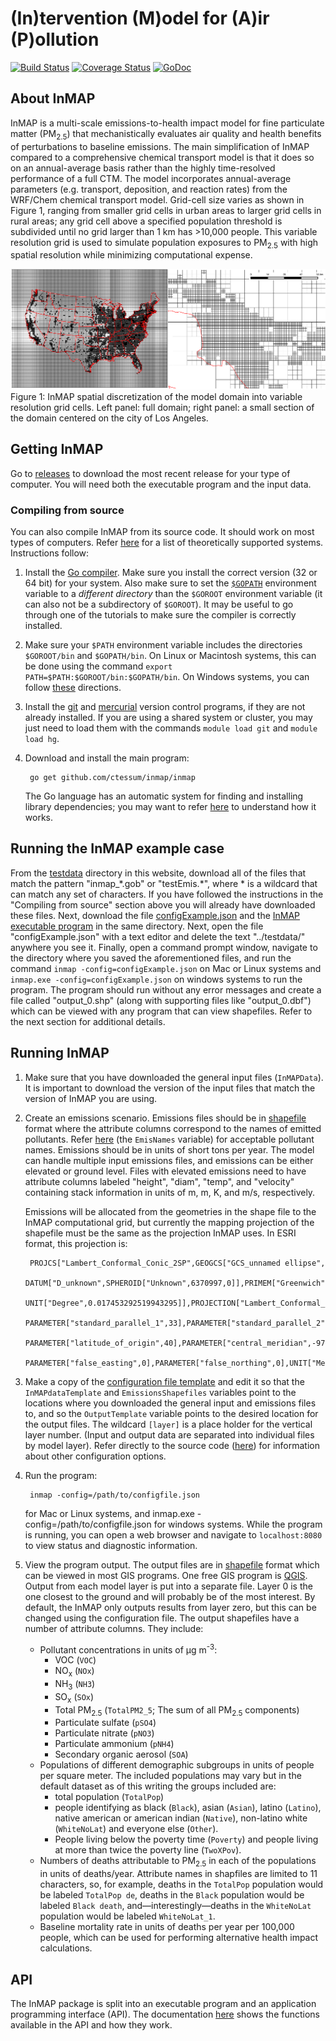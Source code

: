 # (In)tervention (M)odel for (A)ir (P)ollution

[![Build Status](https://travis-ci.org/ctessum/inmap.svg?branch=master)](https://travis-ci.org/ctessum/inmap) [![Coverage Status](https://img.shields.io/coveralls/ctessum/inmap.svg)](https://coveralls.io/r/ctessum/inmap) [![GoDoc](http://godoc.org/github.com/ctessum/inmap/lib.inmap?status.svg)](http://godoc.org/github.com/ctessum/inmap/lib.inmap)

## About InMAP

InMAP is a multi-scale emissions-to-health impact model for fine particulate matter (PM<sub>2.5</sub>) that mechanistically evaluates air quality and health benefits of perturbations to baseline emissions. The main simplification of InMAP compared to a comprehensive chemical transport model is that it does so on an annual-average basis rather than the highly time-resolved performance of a full CTM. The model incorporates annual-average parameters (e.g. transport, deposition, and reaction rates) from the WRF/Chem chemical transport model. Grid-cell size varies as shown in Figure 1, ranging from smaller grid cells in urban areas to larger grid cells in rural areas; any grid cell above a specified population threshold is subdivided until no grid larger than 1 km has >10,000 people. This variable resolution grid is used to simulate population exposures to PM<sub>2.5</sub> with high spatial resolution while minimizing computational expense.

![alt tag](fig1.png?raw=true)
Figure 1: InMAP spatial discretization of the model domain into variable resolution grid cells. Left panel: full domain; right panel: a small section of the domain centered on the city of Los Angeles.


## Getting InMAP

Go to [releases](https://github.com/ctessum/inmap/releases) to download the most recent release for your type of computer. You will need both the executable program and the input data.

### Compiling from source

You can also compile InMAP from its source code. It should work on most types of computers. Refer [here](http://golang.org/doc/install#requirements) for a list of theoretically supported systems. Instructions follow:

1. Install the [Go compiler](http://golang.org/doc/install). Make sure you install the correct version (32 or 64 bit) for your system. Also make sure to set the [`$GOPATH`](http://golang.org/doc/code.html#GOPATH) environment variable to a *different directory* than the `$GOROOT` environment variable (it can also not be a subdirectory of `$GOROOT`). It may be useful to go through one of the tutorials to make sure the compiler is correctly installed.

2. Make sure your `$PATH` environment variable includes the directories `$GOROOT/bin` and `$GOPATH/bin`. On Linux or Macintosh systems, this can be done using the command `export PATH=$PATH:$GOROOT/bin:$GOPATH/bin`. On Windows systems, you can follow [these](http://www.computerhope.com/issues/ch000549.htm) directions.

3. Install the [git](http://git-scm.com/) and [mercurial](http://mercurial.selenic.com/) version control programs, if they are not already installed. If you are using a shared system or cluster, you may just need to load them with the commands `module load git` and `module load hg`.

4. Download and install the main program:

		go get github.com/ctessum/inmap/inmap
	The Go language has an automatic system for finding and installing library dependencies; you may want to refer [here](http://golang.org/doc/code.html) to understand how it works.

## Running the InMAP example case

From the [testdata](https://github.com/ctessum/inmap/tree/master/testdata) directory in this website, download all of the files that match the pattern "inmap_\*.gob" or "testEmis.\*", where \* is a wildcard that can match any set of characters. If you have followed the instructions in the "Compiling from source" section above you will already have downloaded these files. Next, download the file [configExample.json](https://raw.githubusercontent.com/ctessum/inmap/master/inmap/configExample.json) and the [InMAP executable program](https://github.com/ctessum/inmap/releases) in the same directory. Next, open the file "configExample.json" with a text editor and delete the text "../testdata/" anywhere you see it. Finally, open a command prompt window, navigate to the directory where you saved the aforementioned files, and run the command `inmap -config=configExample.json` on Mac or Linux systems and `inmap.exe -config=configExample.json` on windows systems to run the program. The program should run without any error messages and create a file called "output_0.shp" (along with supporting files like "output_0.dbf") which can be viewed with any program that can view shapefiles. Refer to the next section for additional details.

## Running InMAP

1. Make sure that you have downloaded the general input files (`InMAPData`). It is important to download the version of the input files that match the version of InMAP you are using.

3. Create an emissions scenario. Emissions files should be in [shapefile](http://en.wikipedia.org/wiki/Shapefile) format where the attribute columns correspond to the names of emitted pollutants. Refer [here](http://godoc.org/github.com/ctessum/inmap#pkg-variables) (the `EmisNames` variable) for acceptable pollutant names. Emissions should be in units of short tons per year. The model can handle multiple input emissions files, and emissions can be either elevated or ground level. Files with elevated emissions need to have attribute columns labeled "height", "diam", "temp", and "velocity" containing stack information in units of m, m, K, and m/s, respectively.

	Emissions will be allocated from the geometries in the shape file to the InMAP computational grid, but currently the mapping projection of the shapefile must be the same as the projection InMAP uses. In ESRI format, this projection is:

		PROJCS["Lambert_Conformal_Conic_2SP",GEOGCS["GCS_unnamed ellipse",
		DATUM["D_unknown",SPHEROID["Unknown",6370997,0]],PRIMEM["Greenwich",0],
		UNIT["Degree",0.017453292519943295]],PROJECTION["Lambert_Conformal_Conic_2SP"],
		PARAMETER["standard_parallel_1",33],PARAMETER["standard_parallel_2",45],
		PARAMETER["latitude_of_origin",40],PARAMETER["central_meridian",-97],
		PARAMETER["false_easting",0],PARAMETER["false_northing",0],UNIT["Meter",1]]

1. Make a copy of the [configuration file template](inmap/configExample.json) and edit it so that the `InMAPdataTemplate` and `EmissionsShapefiles` variables point to the locations where you downloaded the general input and emissions files to, and so the `OutputTemplate` variable points to the desired location for the output files. The wildcard `[layer]` is a place holder for the vertical layer number. (Input and output data are separated into individual files by model layer). Refer directly to the source code ([here](inmap/inmap.go#cl-22)) for information about other configuration options.

2. Run the program:

		inmap -config=/path/to/configfile.json
	for Mac or Linux systems, and
		inmap.exe -config=/path/to/configfile.json
	for windows systems. While the program is running, you can open a web browser and navigate to `localhost:8080` to view status and diagnostic information.

3. View the program output. The output files are in [shapefile](http://en.wikipedia.org/wiki/Shapefile) format which can be viewed in most GIS programs. One free GIS program is [QGIS](http://www.qgis.org/). Output from each model layer is put into a separate file. Layer 0 is the one closest to the ground and will probably be of the most interest. By default, the InMAP only outputs results from layer zero, but this can be changed using the configuration file.
  The output shapefiles have a number of attribute columns. They include:
    * Pollutant concentrations in units of μg m<sup>-3</sup>:
      * VOC (`VOC`)
      * NO<sub>x</sub> (`NOx`)
      * NH<sub>3</sub> (`NH3`)
      * SO<sub>x</sub> (`SOx`)
      * Total PM<sub>2.5</sub> (`TotalPM2_5`; The sum of all PM<sub>2.5</sub> components)
      * Particulate sulfate (`pSO4`)
      * Particulate nitrate (`pNO3`)
      * Particulate ammonium (`pNH4`)
      * Secondary organic aerosol (`SOA`)
    * Populations of different demographic subgroups in units of people per square meter. The included populations may vary but in the default dataset as of this writing the groups included are:
      * total population (`TotalPop`)
      * people identifying as black (`Black`), asian  (`Asian`), latino (`Latino`), native american or american indian (`Native`), non-latino white (`WhiteNoLat`) and everyone else (`Other`).
      * People living below the poverty time (`Poverty`) and people living at more than twice the poverty line (`TwoXPov`).
    * Numbers of deaths attributable to PM<sub>2.5</sub> in each of the populations in units of deaths/year. Attribute names in shapfiles are limited to 11 characters, so, for example, deaths in the `TotalPop` population would be labeled `TotalPop de`, deaths in the `Black` population would be labeled `Black death`, and—interestingly—deaths in the `WhiteNoLat` population would be labeled `WhiteNoLat_1`.
    * Baseline mortality rate in units of deaths per year per 100,000 people, which can be used for performing alternative health impact calculations.


## API

The InMAP package is split into an executable program and an application programming interface (API). The documentation [here](http://godoc.org/github.com/ctessum/inmap) shows the functions available in the API and how they work.
